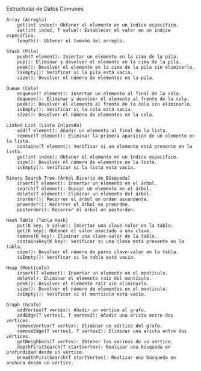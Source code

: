 Estructuras de Datos Comunes

    Array (Arreglo)
        get(int index): Obtener el elemento en un índice específico.
        set(int index, T value): Establecer el valor en un índice específico.
        length(): Obtener el tamaño del arreglo.

    Stack (Pila)
        push(T element): Insertar un elemento en la cima de la pila.
        pop(): Eliminar y devolver el elemento en la cima de la pila.
        peek(): Devolver el elemento en la cima de la pila sin eliminarlo.
        isEmpty(): Verificar si la pila está vacía.
        size(): Devolver el número de elementos en la pila.

    Queue (Cola)
        enqueue(T element): Insertar un elemento al final de la cola.
        dequeue(): Eliminar y devolver el elemento al frente de la cola.
        peek(): Devolver el elemento al frente de la cola sin eliminarlo.
        isEmpty(): Verificar si la cola está vacía.
        size(): Devolver el número de elementos en la cola.

    Linked List (Lista Enlazada)
        add(T element): Añadir un elemento al final de la lista.
        remove(T element): Eliminar la primera aparición de un elemento en la lista.
        contains(T element): Verificar si un elemento está presente en la lista.
        get(int index): Obtener el elemento en un índice específico.
        size(): Devolver el número de elementos en la lista.
        isEmpty(): Verificar si la lista está vacía.

    Binary Search Tree (Árbol Binario de Búsqueda)
        insert(T element): Insertar un elemento en el árbol.
        search(T element): Buscar un elemento en el árbol.
        delete(T element): Eliminar un elemento del árbol.
        inorder(): Recorrer el árbol en orden ascendente.
        preorder(): Recorrer el árbol en preorden.
        postorder(): Recorrer el árbol en postorden.

    Hash Table (Tabla Hash)
        put(K key, V value): Insertar una clave-valor en la tabla.
        get(K key): Obtener el valor asociado a una clave.
        remove(K key): Eliminar una clave-valor de la tabla.
        containsKey(K key): Verificar si una clave está presente en la tabla.
        size(): Devolver el número de pares clave-valor en la tabla.
        isEmpty(): Verificar si la tabla está vacía.

    Heap (Montículo)
        insert(T element): Insertar un elemento en el montículo.
        delete(): Eliminar el elemento raíz del montículo.
        peek(): Devolver el elemento raíz sin eliminarlo.
        size(): Devolver el número de elementos en el montículo.
        isEmpty(): Verificar si el montículo está vacío.

    Graph (Grafo)
        addVertex(T vertex): Añadir un vértice al grafo.
        addEdge(T vertex1, T vertex2): Añadir una arista entre dos vértices.
        removeVertex(T vertex): Eliminar un vértice del grafo.
        removeEdge(T vertex1, T vertex2): Eliminar una arista entre dos vértices.
        getNeighbors(T vertex): Obtener los vecinos de un vértice.
        depthFirstSearch(T startVertex): Realizar una búsqueda en profundidad desde un vértice.
        breadthFirstSearch(T startVertex): Realizar una búsqueda en anchura desde un vértice.
